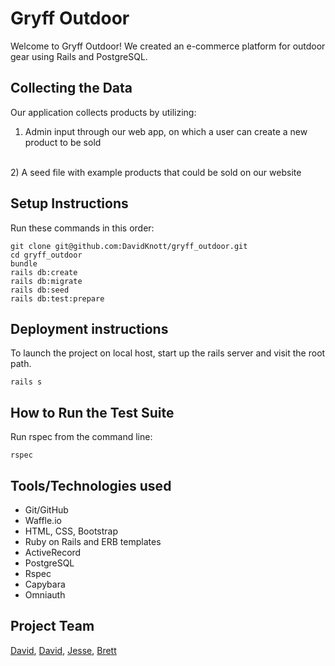# Gryff Outdoor

Welcome to Gryff Outdoor!  We created an e-commerce platform for outdoor gear using Rails and PostgreSQL.

## Collecting the Data
Our application collects products by utilizing:
<br>
1)  Admin input through our web app, on which a user can create a new product to be sold
<br>
2)  A seed file with example products that could be sold on our website

## Setup Instructions
Run these commands in this order:
```
git clone git@github.com:DavidKnott/gryff_outdoor.git
cd gryff_outdoor
bundle
rails db:create
rails db:migrate
rails db:seed
rails db:test:prepare
```

## Deployment instructions
To launch the project on local host, start up the rails server and visit the root path.
```
rails s
```

## How to Run the Test Suite
Run rspec from the command line:
```
rspec
```

## Tools/Technologies used
* Git/GitHub
* Waffle.io
* HTML, CSS, Bootstrap
* Ruby on Rails and ERB templates
* ActiveRecord
* PostgreSQL
* Rspec
* Capybara
* Omniauth

## Project Team
[David](https://github.com/ethanbennett), [David](https://github.com/DavidKnott), [Jesse](https://github.com/Sh1pley), [Brett](https://github.com/riverswb)
